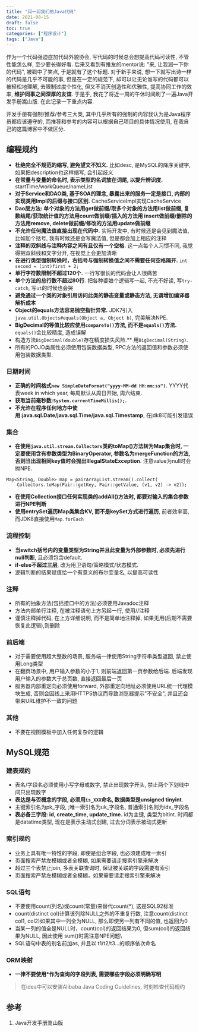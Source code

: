 ```yaml
---
title: "润一润我们的Java代码"
date: 2021-08-15
draft: false
toc: true
categories: ["程序设计"]
tags: ["Java"]
---
```


作为一个代码强迫症加代码外貌协会, 写代码的时候总会想提高代码可读性, 不管性能怎么样, 至少要长得好看. 后来又看到有推友的mentor说: "来, 让我润一下你的代码", 被戳中了笑点, 于是就有了这个标题. 对于新手来说, 想一下就写出诗一样的代码是几乎不可能的事, 但是在一定的规范下, 却可以让无论谁写的代码都可以被轻松地理解, 去限制过度个性化, 但又不消灭创造性和优雅性, 提高协同工作的效率, **维护同事之间深厚的友谊**. 于是乎, 我花了将近一周的午休时间刷了一遍Java开发手册嵩山版. 在此记录一下重点内容. 

开发手册有强制/推荐/参考三大类, 其中几乎所有的强制的内容我认为是Java程序员都应该遵守的, 而推荐和参考的内容可以根据自己项目的具体情况使用, 在我自己的这篇博客中不做区分.

## 编程规约
- **杜绝完全不规范的缩写, 避免望文不知义.** 比如desc, 是MySQL的降序关键字, 如果把description也这样缩写, 会引起歧义
- **在常量与变量的命名时, 表示类型的名词放在词尾, 以提升辨识度.** startTime/workQueue/nameList
- **对于Service和DAO类, 基于SOA的理念, 暴露出来的服务一定是接口, 内部的实现类用Impl的后缀与接口区别.** CacheServiceImpl实现CacheService
- **Dao层方法: 单个对象的方法用get做前缀/取多个对象的方法用list做前缀, 复数结尾/获取统计值的方法用count做前缀/插入的方法用 insert做前缀/删除的方法用remove, delete做前缀/修改的方法用update做前缀**
- **不允许任何魔法值直接出现在代码中.** 实际开发中, 有时候还是会见到魔法值, 比如加个括号, 我有时候还是会写魔法值, 但是都会加上相应的注释
- **注释的双斜线与注释内容之间有且仅有一个空格.** 这一点每个人习惯不同, 我觉得把双斜线和文字分开, 在视觉上会更加清晰
- **在进行类型强制转换时，右括号与强制转换值之间不需要任何空格隔开.** `int second = (int)first + 2;`
- **单行字符数限制不超过120个.** 一行写很长的代码会让人很痛苦
- **单个方法的总行数不超过80行.** 把各种婆娘个逻辑写一起, 不光不好读, 写`try-catch`, 写`ut`的时候也会哭
- **避免通过一个类的对象引用访问此类的静态变量或静态方法, 无谓增加编译器解析成本**
- **Object的equals方法容易抛空指针异常.** JDK7引入`java.util.Objects#equals(Object a, Object b)`, 完美解决NPE.
- **BigDecimal的等值比较应使用`compareTo()`方法, 而不是`equals()`方法.** `equals()`会比较精度, 造成误解
- 构造方法`BigDecimal(double)`存在精度损失风险.** 用`BigDecimal(String)`. 
- 所有的POJO类属性必须使用包装数据类型, RPC方法的返回值和参数必须使用包装数据类型.

### 日期时间
- **正确的时间格式`new SimpleDateFormat("yyyy-MM-dd HH:mm:ss")`.** YYYY代表week in which year, 每周默认从周日开始, 周六结束. 
- **获取当前毫秒数:`System.currentTimeMillis();`.** 
- **不允许在程序任何地方中使用:java.sql.Date/java.sql.Time/java.sql.Timestamp**, 在jdk8可能引发错误

### 集合
- **在使用`java.util.stream.Collectors`类的toMap()方法转为Map集合时, 一定要使用含有参数类型为BinaryOperator, 参数名为mergeFunction的方法, 否则当出现相同key值时会抛出IllegalStateException**. 注意value为null时会抛NPE.
```
Map<String, Double> map = pairArrayList.stream().collect(
    Collectors.toMap(Pair::getKey, Pair::getValue, (v1, v2) -> v2));
```

- **在使用Collection接口任何实现类的addAll()方法时, 都要对输入的集合参数进行NPE判断**
- **使用entrySet遍历Map类集合KV, 而不是keySet方式进行遍历**, 前者效率高, 而JDK8直接使用`Map.forEach`

### 流程控制
- **当switch括号内的变量类型为String并且此变量为外部参数时, 必须先进行null判断**, 且必须包含default.
- **if-else不超过三层**, 改为用卫语句/策略模式/状态模式.
- 逻辑判断的结果赋值给一个有意义的布尔变量名, 以提高可读性

### 注释
- 所有的抽象方法(包括接口中的方法)必须要用Javadoc注释
- 方法内部单行注释, 在被注释语句上方另起一行, 使用//注释
- 谨慎注释掉代码, 在上方详细说明, 而不是简单地注释掉, 如果无用(后期不需要恢复此逻辑),则删除

### 前后端
- 对于需要使用超大整数的场景, 服务端一律使用String字符串类型返回, 禁止使用Long类型
- 在翻页场景中, 用户输入参数的小于1, 则前端返回第一页参数给后端. 后端发现用户输入的参数大于总页数, 直接返回最后一页
- 服务器内部重定向必须使用forward, 外部重定向地址必须使用URL统一代理模块生成, 否则会因线上采用HTTPS协议而导致浏览器提示"不安全", 并且还会带来URL维护不一致的问题

### 其他
- 不要在视图模板中加入任何复杂的逻辑

## MySQL规范
### 建表规约
- 表名/字段名必须使用小写字母或数字, 禁止出现数字开头, 禁止两个下划线中间只出现数字
- **表达是与否概念的字段, 必须用`is_XXX`命名, 数据类型是unsigned tinyint**. 
- 主键索引名为pk_字段, ;唯一索引名为uk_字段名, 普通索引名则为idx_字段名
- **表必备三字段: id, create_time, update_time.** id为主键, 类型为bitint. 时间都是datatime类型, 现在是表示主动式创建, 过去分词表示被动式更新

### 索引规约
- 业务上具有唯一特性的字段, 即使是组合字段, 也必须建成唯一索引
- 页面搜索严禁左模糊或者全模糊, 如果需要请走搜索引擎来解决
- 超过三个表禁止join, 多表关联查询时, 保证被关联的字段需要有索引
- 页面搜索严禁左模糊或者全模糊，如果需要请走搜索引擎来解决

### SQL语句
- 不要使用count(列名)或count(常量)来替代count(*), 这是SQL92标准
- count(distinct col)计算该列除NULL之外的不重复行数, 注意count(distinct col1, col2)如果其中一列全为NULL, 那么即使另一列有不同的值, 也返回为0
- 当某一列的值全是NULL时，count(col)的返回结果为0, 但sum(col)的返回结果为NULL, 因此使用 sum()时需注意NPE问题\
- SQL语句中表的别名前加as, 并且以 t1/t2/t3...的顺序依次命名

### ORM映射
- **一律不要使用*作为查询的字段列表, 需要哪些字段必须明确写明**

> 在idea中可以安装Alibaba Java Coding Guidelines, 时刻检查代码规约


## 参考
1. Java开发手册嵩山版